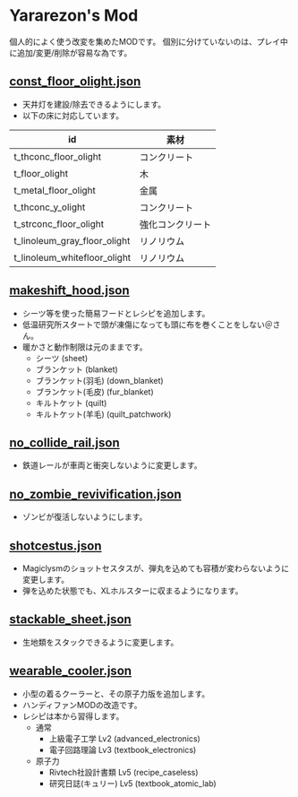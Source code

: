 # Yararezon's Mod
個人的によく使う改変を集めたMODです。
個別に分けていないのは、プレイ中に追加/変更/削除が容易な為です。


## [const_floor_olight.json](const_floor_olight.json)
* 天井灯を建設/除去できるようにします。
* 以下の床に対応しています。

| id                           | 素材             |
| ---------------------------- | ---------------- |
| t_thconc_floor_olight        | コンクリート     |
| t_floor_olight               | 木               |
| t_metal_floor_olight         | 金属             |
| t_thconc_y_olight            | コンクリート     |
| t_strconc_floor_olight       | 強化コンクリート |
| t_linoleum_gray_floor_olight | リノリウム       |
| t_linoleum_whitefloor_olight | リノリウム       |


## [makeshift_hood.json](makeshift_hood.json)
* シーツ等を使った簡易フードとレシピを追加します。
* 低温研究所スタートで頭が凍傷になっても頭に布を巻くことをしない＠さん。
* 暖かさと動作制限は元のままです。
  - シーツ (sheet)
  - ブランケット (blanket)
  - ブランケット(羽毛) (down_blanket)
  - ブランケット(毛皮) (fur_blanket)
  - キルトケット (quilt)
  - キルトケット(羊毛) (quilt_patchwork)


## [no_collide_rail.json](no_collide_rail.json)
* 鉄道レールが車両と衝突しないように変更します。


## [no_zombie_revivification.json](no_zombie_revivification.json)
* ゾンビが復活しないようにします。


## [shotcestus.json](shotcestus.json)
* Magiclysmのショットセスタスが、弾丸を込めても容積が変わらないように変更します。
* 弾を込めた状態でも、XLホルスターに収まるようになります。


## [stackable_sheet.json](stackable_sheet.json)
* 生地類をスタックできるように変更します。


## [wearable_cooler.json](wearable_cooler.json)
* 小型の着るクーラーと、その原子力版を追加します。
* ハンディファンMODの改造です。
* レシピは本から習得します。
  - 通常
    * 上級電子工学 Lv2 (advanced_electronics)
    * 電子回路理論 Lv3 (textbook_electronics)
  - 原子力
    * Rivtech社設計書類 Lv5 (recipe_caseless)
    * 研究日誌(キュリー) Lv5 (textbook_atomic_lab)